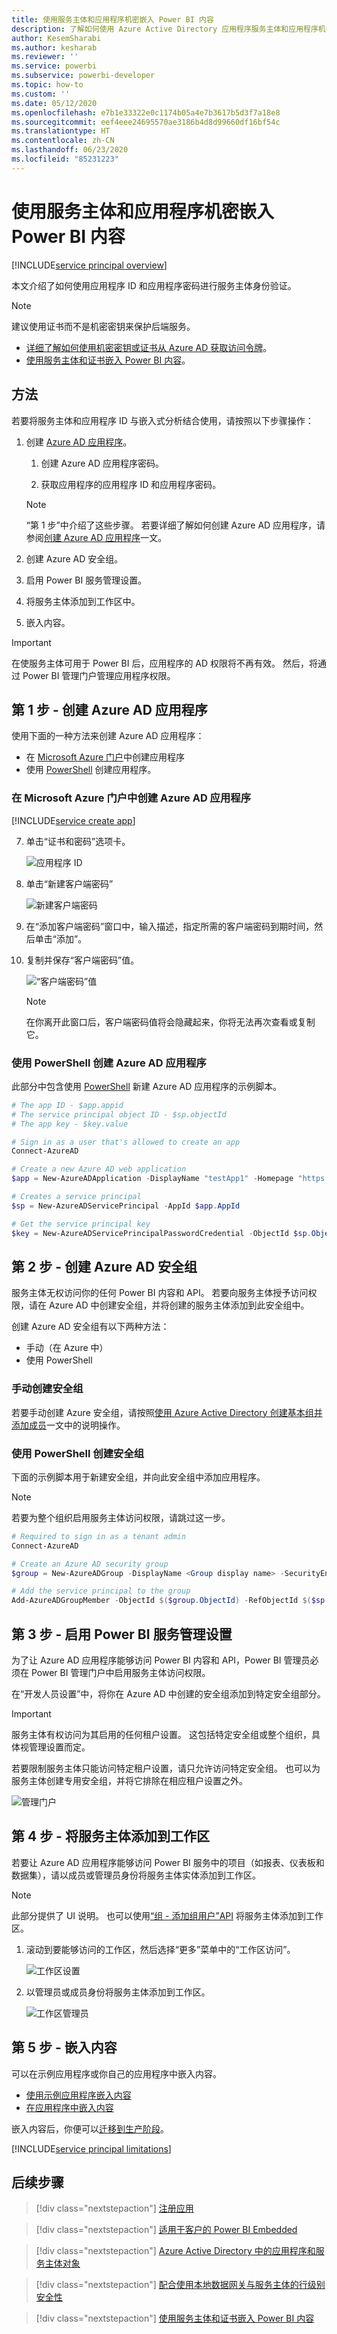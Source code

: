 ```yaml
---
title: 使用服务主体和应用程序机密嵌入 Power BI 内容
description: 了解如何使用 Azure Active Directory 应用程序服务主体和应用程序机密对嵌入的分析进行身份验证。
author: KesemSharabi
ms.author: kesharab
ms.reviewer: ''
ms.service: powerbi
ms.subservice: powerbi-developer
ms.topic: how-to
ms.custom: ''
ms.date: 05/12/2020
ms.openlocfilehash: e7b1e33322e0c1174b05a4e7b3617b5d3f7a18e8
ms.sourcegitcommit: eef4eee24695570ae3186b4d8d99660df16bf54c
ms.translationtype: HT
ms.contentlocale: zh-CN
ms.lasthandoff: 06/23/2020
ms.locfileid: "85231223"
---
```

# <a name="embed-power-bi-content-with-service-principal-and-an-application-secret"></a>使用服务主体和应用程序机密嵌入 Power BI 内容

[!INCLUDE[service principal overview](../../includes/service-principal-overview.md)]

本文介绍了如何使用应用程序 ID 和应用程序密码进行服务主体身份验证。

>[!NOTE]
>建议使用证书而不是机密密钥来保护后端服务。
>* [详细了解如何使用机密密钥或证书从 Azure AD 获取访问令牌](https://docs.microsoft.com/azure/architecture/multitenant-identity/client-assertion)。
>* [使用服务主体和证书嵌入 Power BI 内容](embed-service-principal-certificate.md)。

## <a name="method"></a>方法

若要将服务主体和应用程序 ID 与嵌入式分析结合使用，请按照以下步骤操作：

1. 创建 [Azure AD 应用程序](https://docs.microsoft.com/azure/active-directory/manage-apps/what-is-application-management)。

    1. 创建 Azure AD 应用程序密码。
    
    2. 获取应用程序的应用程序 ID 和应用程序密码。

    >[!NOTE]
    >“第 1 步”中介绍了这些步骤。 若要详细了解如何创建 Azure AD 应用程序，请参阅[创建 Azure AD 应用程序](https://docs.microsoft.com/azure/active-directory/develop/howto-create-service-principal-portal)一文。

2. 创建 Azure AD 安全组。

3. 启用 Power BI 服务管理设置。

4. 将服务主体添加到工作区中。

5. 嵌入内容。

> [!IMPORTANT]
> 在使服务主体可用于 Power BI 后，应用程序的 AD 权限将不再有效。 然后，将通过 Power BI 管理门户管理应用程序权限。

## <a name="step-1---create-an-azure-ad-app"></a>第 1 步 - 创建 Azure AD 应用程序

使用下面的一种方法来创建 Azure AD 应用程序：
* 在 [Microsoft Azure 门户](https://portal.azure.com/#allservices)中创建应用程序
* 使用 [PowerShell](https://docs.microsoft.com/powershell/azure/create-azure-service-principal-azureps?view=azps-3.6.1) 创建应用程序。

### <a name="creating-an-azure-ad-app-in-the-microsoft-azure-portal"></a>在 Microsoft Azure 门户中创建 Azure AD 应用程序

[!INCLUDE[service create app](../../includes/service-principal-create-app.md)]

7. 单击“证书和密码”选项卡。

     ![应用程序 ID](media/embed-service-principal/certificates-and-secrets.png)


8. 单击“新建客户端密码”

    ![新建客户端密码](media/embed-service-principal/new-client-secret.png)

9. 在“添加客户端密码”窗口中，输入描述，指定所需的客户端密码到期时间，然后单击“添加”。

10. 复制并保存“客户端密码”值。

    ![“客户端密码”值](media/embed-service-principal/client-secret-value.png)

    >[!NOTE]
    >在你离开此窗口后，客户端密码值将会隐藏起来，你将无法再次查看或复制它。

### <a name="creating-an-azure-ad-app-using-powershell"></a>使用 PowerShell 创建 Azure AD 应用程序

此部分中包含使用 [PowerShell](https://docs.microsoft.com/powershell/azure/create-azure-service-principal-azureps?view=azps-1.1.0) 新建 Azure AD 应用程序的示例脚本。

```powershell
# The app ID - $app.appid
# The service principal object ID - $sp.objectId
# The app key - $key.value

# Sign in as a user that's allowed to create an app
Connect-AzureAD

# Create a new Azure AD web application
$app = New-AzureADApplication -DisplayName "testApp1" -Homepage "https://localhost:44322" -ReplyUrls "https://localhost:44322"

# Creates a service principal
$sp = New-AzureADServicePrincipal -AppId $app.AppId

# Get the service principal key
$key = New-AzureADServicePrincipalPasswordCredential -ObjectId $sp.ObjectId
```

## <a name="step-2---create-an-azure-ad-security-group"></a>第 2 步 - 创建 Azure AD 安全组

服务主体无权访问你的任何 Power BI 内容和 API。 若要向服务主体授予访问权限，请在 Azure AD 中创建安全组，并将创建的服务主体添加到此安全组中。

创建 Azure AD 安全组有以下两种方法：
* 手动（在 Azure 中）
* 使用 PowerShell

### <a name="create-a-security-group-manually"></a>手动创建安全组

若要手动创建 Azure 安全组，请按照[使用 Azure Active Directory 创建基本组并添加成员](https://docs.microsoft.com/azure/active-directory/fundamentals/active-directory-groups-create-azure-portal)一文中的说明操作。 

### <a name="create-a-security-group-using-powershell"></a>使用 PowerShell 创建安全组

下面的示例脚本用于新建安全组，并向此安全组中添加应用程序。

>[!NOTE]
>若要为整个组织启用服务主体访问权限，请跳过这一步。

```powershell
# Required to sign in as a tenant admin
Connect-AzureAD

# Create an Azure AD security group
$group = New-AzureADGroup -DisplayName <Group display name> -SecurityEnabled $true -MailEnabled $false -MailNickName notSet

# Add the service principal to the group
Add-AzureADGroupMember -ObjectId $($group.ObjectId) -RefObjectId $($sp.ObjectId)
```

## <a name="step-3---enable-the-power-bi-service-admin-settings"></a>第 3 步 - 启用 Power BI 服务管理设置

为了让 Azure AD 应用程序能够访问 Power BI 内容和 API，Power BI 管理员必须在 Power BI 管理门户中启用服务主体访问权限。

在“开发人员设置”中，将你在 Azure AD 中创建的安全组添加到特定安全组部分。

>[!IMPORTANT]
>服务主体有权访问为其启用的任何租户设置。 这包括特定安全组或整个组织，具体视管理设置而定。
>
>若要限制服务主体只能访问特定租户设置，请只允许访问特定安全组。 也可以为服务主体创建专用安全组，并将它排除在相应租户设置之外。

![管理门户](media/embed-service-principal/admin-portal.png)

## <a name="step-4---add-the-service-principal-to-your-workspace"></a>第 4 步 - 将服务主体添加到工作区

若要让 Azure AD 应用程序能够访问 Power BI 服务中的项目（如报表、仪表板和数据集），请以成员或管理员身份将服务主体实体添加到工作区。

>[!NOTE]
>此部分提供了 UI 说明。 也可以使用[“组 - 添加组用户”API](https://docs.microsoft.com/rest/api/power-bi/groups/addgroupuser) 将服务主体添加到工作区。

1. 滚动到要能够访问的工作区，然后选择“更多”菜单中的“工作区访问”。

    ![工作区设置](media/embed-service-principal/workspace-access.png)

2. 以管理员或成员身份将服务主体添加到工作区。

    ![工作区管理员](media/embed-service-principal/add-service-principal-in-the-UI.png)

## <a name="step-5---embed-your-content"></a>第 5 步 - 嵌入内容

可以在示例应用程序或你自己的应用程序中嵌入内容。

* [使用示例应用程序嵌入内容](embed-sample-for-customers.md#embed-content-using-the-sample-application)
* [在应用程序中嵌入内容](embed-sample-for-customers.md#embed-content-within-your-application)

嵌入内容后，你便可以[迁移到生产阶段](embed-sample-for-customers.md#move-to-production)。

[!INCLUDE[service principal limitations](../../includes/service-principal-limitations.md)]

## <a name="next-steps"></a>后续步骤

>[!div class="nextstepaction"]
>[注册应用](register-app.md)

> [!div class="nextstepaction"]
>[适用于客户的 Power BI Embedded](embed-sample-for-customers.md)

>[!div class="nextstepaction"]
>[Azure Active Directory 中的应用程序和服务主体对象](https://docs.microsoft.com/azure/active-directory/develop/app-objects-and-service-principals)

>[!div class="nextstepaction"]
>[配合使用本地数据网关与服务主体的行级别安全性](embedded-row-level-security.md#on-premises-data-gateway-with-service-principal)

>[!div class="nextstepaction"]
>[使用服务主体和证书嵌入 Power BI 内容](embed-service-principal-certificate.md)
